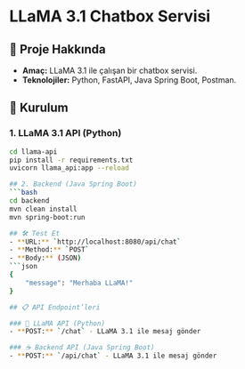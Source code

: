 # LLaMA 3.1 Chatbox Servisi

## 📌 Proje Hakkında
- **Amaç:** LLaMA 3.1 ile çalışan bir chatbox servisi.
- **Teknolojiler:** Python, FastAPI, Java Spring Boot, Postman.

## 🚀 Kurulum
### 1. LLaMA 3.1 API (Python)
```bash
cd llama-api
pip install -r requirements.txt
uvicorn llama_api:app --reload

## 2. Backend (Java Spring Boot)
```bash
cd backend
mvn clean install
mvn spring-boot:run

## 🛠️ Test Et
- **URL:** `http://localhost:8080/api/chat`  
- **Method:** `POST`  
- **Body:** (JSON)
```json
{
    "message": "Merhaba LLaMA!"
}

## 📋 API Endpoint’leri

### 🐍 LLaMA API (Python)
- **POST:** `/chat` - LLaMA 3.1 ile mesaj gönder

### ☕ Backend API (Java Spring Boot)
- **POST:** `/api/chat` - LLaMA 3.1 ile mesaj gönder
